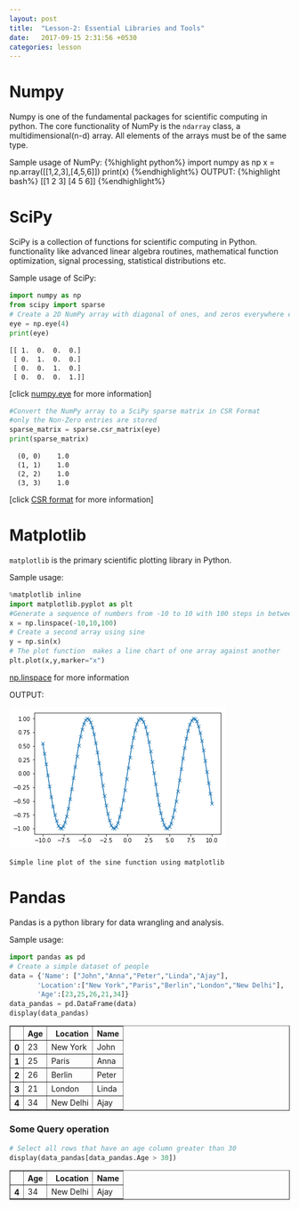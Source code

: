 ```yaml
---
layout: post
title:  "Lesson-2: Essential Libraries and Tools"
date:   2017-09-15 2:31:56 +0530
categories: lesson
---
```

# Numpy

Numpy is one of the fundamental packages for scientific computing in python. The core functionality of NumPy is the `ndarray` class, a multidimensional(n-d) array. All elements of the arrays must be of the same type. 

Sample usage of NumPy:
{%highlight python%}
import numpy as np
x = np.array([[1,2,3],[4,5,6]])
print(x)
{%endhighlight%}
OUTPUT: 
{%highlight bash%}
[[1 2 3]
 [4 5 6]]
{%endhighlight%}

# SciPy

SciPy is a collection of functions for scientific computing in Python. functionality like advanced linear algebra routines, mathematical function optimization, signal processing, statistical distributions etc. 

Sample usage of SciPy:



```python
import numpy as np
from scipy import sparse
# Create a 2D NumPy array with diagonal of ones, and zeros everywhere else
eye = np.eye(4)
print(eye)
```

    [[ 1.  0.  0.  0.]
     [ 0.  1.  0.  0.]
     [ 0.  0.  1.  0.]
     [ 0.  0.  0.  1.]]


[click [numpy.eye](https://docs.scipy.org/doc/numpy-1.13.0/reference/generated/numpy.eye.html) for more information]


```python
#Convert the NumPy array to a SciPy sparse matrix in CSR Format
#only the Non-Zero entries are stored
sparse_matrix = sparse.csr_matrix(eye)
print(sparse_matrix)
```

      (0, 0)	1.0
      (1, 1)	1.0
      (2, 2)	1.0
      (3, 3)	1.0


[click [CSR format](http://www.scipy-lectures.org/advanced/scipy_sparse/csr_matrix.html) for more information]

# Matplotlib

`matplotlib` is the primary scientific plotting library in Python.

Sample usage: 


```python
%matplotlib inline
import matplotlib.pyplot as plt
#Generate a sequence of numbers from -10 to 10 with 100 steps in between
x = np.linspace(-10,10,100)
# Create a second array using sine
y = np.sin(x)
# The plot function  makes a line chart of one array against another
plt.plot(x,y,marker="x")
```
[np.linspace](https://docs.scipy.org/doc/numpy/reference/generated/numpy.linspace.html) for more information

OUTPUT:

![png](/images/Lesson1_4_1.png)

`Simple line plot of the sine function using matplotlib`

# Pandas

Pandas is a python library for data wrangling and analysis.

Sample usage:


```python
import pandas as pd
# Create a simple dataset of people
data = {'Name': ["John","Anna","Peter","Linda","Ajay"],
       'Location':["New York","Paris","Berlin","London","New Delhi"],
       'Age':[23,25,26,21,34]}
data_pandas = pd.DataFrame(data)
display(data_pandas)
```


<div>
<style>
    .dataframe thead tr:only-child th {
        text-align: right;
    }

    .dataframe thead th {
        text-align: left;
    }

    .dataframe tbody tr th {
        vertical-align: top;
    }
</style>
<table border="1" class="dataframe">
  <thead>
    <tr style="text-align: right;">
      <th></th>
      <th>Age</th>
      <th>Location</th>
      <th>Name</th>
    </tr>
  </thead>
  <tbody>
    <tr>
      <th>0</th>
      <td>23</td>
      <td>New York</td>
      <td>John</td>
    </tr>
    <tr>
      <th>1</th>
      <td>25</td>
      <td>Paris</td>
      <td>Anna</td>
    </tr>
    <tr>
      <th>2</th>
      <td>26</td>
      <td>Berlin</td>
      <td>Peter</td>
    </tr>
    <tr>
      <th>3</th>
      <td>21</td>
      <td>London</td>
      <td>Linda</td>
    </tr>
    <tr>
      <th>4</th>
      <td>34</td>
      <td>New Delhi</td>
      <td>Ajay</td>
    </tr>
  </tbody>
</table>
</div>


### Some Query operation


```python
# Select all rows that have an age column greater than 30
display(data_pandas[data_pandas.Age > 30])
```


<div>
<style>
    .dataframe thead tr:only-child th {
        text-align: right;
    }

    .dataframe thead th {
        text-align: left;
    }

    .dataframe tbody tr th {
        vertical-align: top;
    }
</style>
<table border="1" class="dataframe">
  <thead>
    <tr style="text-align: right;">
      <th></th>
      <th>Age</th>
      <th>Location</th>
      <th>Name</th>
    </tr>
  </thead>
  <tbody>
    <tr>
      <th>4</th>
      <td>34</td>
      <td>New Delhi</td>
      <td>Ajay</td>
    </tr>
  </tbody>
</table>
</div>


